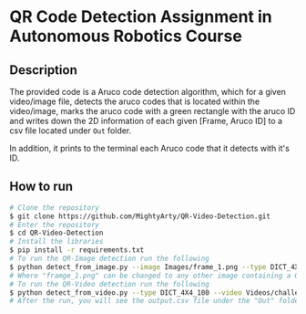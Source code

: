 # QR Code Detection Assignment in Autonomous Robotics Course

## Description
The provided code is a Aruco code detection algorithm, which for a given video/image file, detects the aruco codes that is located within the video/image, marks the aruco code with a green rectangle with the aruco ID and writes down the 2D information of each given [Frame, Aruco ID] to a csv file located under `Out` folder.

In addition, it prints to the terminal each Aruco code that it detects with it's ID.

## How to run
```bash
# Clone the repository
$ git clone https://github.com/MightyArty/QR-Video-Detection.git
# Enter the repository
$ cd QR-Video-Detection
# Install the libraries
$ pip install -r requirements.txt
# To run the QR-Image detection run the following
$ python detect_from_image.py --image Images/frame_1.png --type DICT_4X4_100
# Where "framge_1.png" can be changed to any other image containing a QR code.
# To run the QR-Video detection run the following
$ python detect_from_video.py --type DICT_4X4_100 --video Videos/challengeB.mp4
# After the run, you will see the output.csv file under the "Out" folder.
```